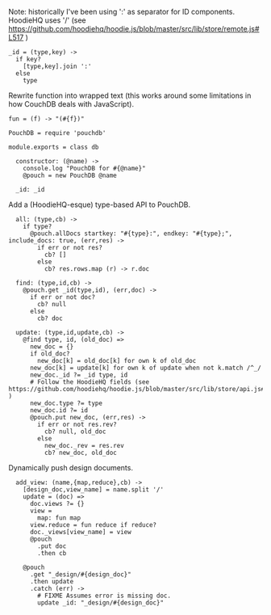 Note: historically I've been using ':' as separator for ID components. HoodieHQ uses '/' (see https://github.com/hoodiehq/hoodie.js/blob/master/src/lib/store/remote.js#L517 )

    _id = (type,key) ->
      if key?
        [type,key].join ':'
      else
        type

Rewrite function into wrapped text (this works around some limitations in how CouchDB deals with JavaScript).

    fun = (f) -> "(#{f})"

    PouchDB = require 'pouchdb'

    module.exports = class db

      constructor: (@name) ->
        console.log "PouchDB for #{@name}"
        @pouch = new PouchDB @name

      _id: _id

Add a (HoodieHQ-esque) type-based API to PouchDB.

      all: (type,cb) ->
        if type?
          @pouch.allDocs startkey: "#{type}:", endkey: "#{type};", include_docs: true, (err,res) ->
            if err or not res?
              cb? []
            else
              cb? res.rows.map (r) -> r.doc

      find: (type,id,cb) ->
        @pouch.get _id(type,id), (err,doc) ->
          if err or not doc?
            cb? null
          else
            cb? doc

      update: (type,id,update,cb) ->
        @find type, id, (old_doc) =>
          new_doc = {}
          if old_doc?
            new_doc[k] = old_doc[k] for own k of old_doc
          new_doc[k] = update[k] for own k of update when not k.match /^_/
          new_doc._id ?= _id type, id
          # Follow the HoodieHQ fields (see https://github.com/hoodiehq/hoodie.js/blob/master/src/lib/store/api.js#L144 )
          new_doc.type ?= type
          new_doc.id ?= id
          @pouch.put new_doc, (err,res) ->
            if err or not res.rev?
              cb? null, old_doc
            else
              new_doc._rev = res.rev
              cb? new_doc, old_doc

Dynamically push design documents.

      add_view: (name,{map,reduce},cb) ->
        [design_doc,view_name] = name.split '/'
        update = (doc) =>
          doc.views ?= {}
          view =
            map: fun map
          view.reduce = fun reduce if reduce?
          doc._views[view_name] = view
          @pouch
            .put doc
            .then cb

        @pouch
          .get "_design/#{design_doc}"
          .then update
          .catch (err) ->
            # FIXME Assumes error is missing doc.
            update _id: "_design/#{design_doc}"
